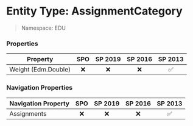 # Entity Type: AssignmentCategory

> Namespace: EDU

### Properties

Property | SPO | SP 2019 | SP 2016 | SP 2013
----------|:---:|:-------:|:-------:|:-------:
Weight (Edm.Double) | ❌ | ❌ | ❌ | ✅

### Navigation Properties

Navigation Property | SPO | SP 2019 | SP 2016 | SP 2013
----------|:---:|:-------:|:-------:|:-------:
Assignments | ❌ | ❌ | ❌ | ✅